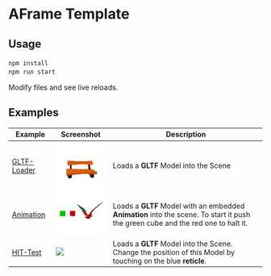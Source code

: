 # AFrame Template

## Usage

```bash
npm install
npm run start
```

Modify files and see live reloads.

## Examples

Example|Screenshot|Description|
-|-|-
[GLTF-Loader](https://github.com/mi-skam/aframe-template/blob/master/examples/gltf.html)|<img src="https://raw.githubusercontent.com/mi-skam/aframe-template/master/examples/gltf_screenshot.png" width=150>|Loads a **GLTF** Model into the Scene|
[Animation](https://github.com/mi-skam/aframe-template/blob/master/examples/animation.html)|<img src="https://raw.githubusercontent.com/mi-skam/aframe-template/master/examples/animation_screenshot.png" width=150>|Loads a **GLTF** Model with an embedded **Animation** into the scene. To start it push the green cube and the red one to halt it.
[HIT-Test](https://github.com/mi-skam/aframe-template/blob/master/examples/hit-test.html)|<img src="https://raw.githubusercontent.com/mi-skam/aframe-template/master/examples/hit-test_screenshot.png" width=150>|Loads a **GLTF** Model into the Scene. Change the position of this Model by touching on the blue **reticle**.